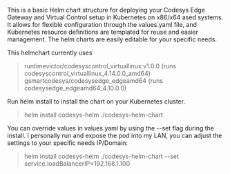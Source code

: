 This is a basic Helm chart structure for deploying your Codesys Edge Gateway and Virtual Control setup in Kubernetes 
on x86/x64 ased systems. It allows for flexible configuration through the values.yaml file, and Kubernetes resource definitions are templated 
for reuse and easier management. The helm charts are easily editable for your specific needs.

This helmchart currently uses

> runtimevictor/codesyscontrol_virtuallinux:v1.0.0        (runs codesyscontrol_virtuallinux_4.14.0.0_amd64)
> gsmartcodesys/codesysedge_edgeamd64                     (runs codesysedge_edgeamd64_4.10.0.0)

Run helm install to install the chart on your Kubernetes cluster.

> helm install codesys-helm ./codesys-helm-chart

You can override values in values.yaml by using the --set flag during the install.
I personally run and expose the pod into my LAN, you can adjust the settings to your specific needs IP/Domain:

> helm install codesys-helm ./codesys-helm-chart --set service.loadBalancerIP=192.168.1.100

